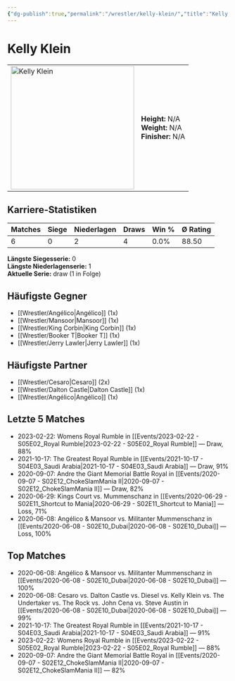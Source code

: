 ```yaml
---
{"dg-publish":true,"permalink":"/wrestler/kelly-klein/","title":"Kelly Klein","tags":["wrestler"],"noteIcon":""}
---
```



# Kelly Klein

<table>
        <tr>
        <td><img src="https://github.com/CptSpaulding1980/choke-slam-wrestling/releases/download/images/Kelly_Klein.png" width="280" alt="Kelly Klein"></td>
        <td>
        <b>Height:</b> N/A<br>
        <b>Weight:</b> N/A<br>
        <b>Finisher:</b> N/A<br>
        </td>
        </tr>
        </table>
        

## Karriere-Statistiken

| Matches | Siege | Niederlagen | Draws | Win % | Ø Rating |
|---------|-------|-------------|-------|-------|-----------|
| 6 | 0 | 2 | 4 | 0.0% | 88.50 |

**Längste Siegesserie:** 0<br>**Längste Niederlagenserie:** 1<br>**Aktuelle Serie:** draw (1 in Folge)


## Häufigste Gegner
- [[Wrestler/Angélico\|Angélico]] (1x)
- [[Wrestler/Mansoor\|Mansoor]] (1x)
- [[Wrestler/King Corbin\|King Corbin]] (1x)
- [[Wrestler/Booker T\|Booker T]] (1x)
- [[Wrestler/Jerry Lawler\|Jerry Lawler]] (1x)

## Häufigste Partner
- [[Wrestler/Cesaro\|Cesaro]] (2x)
- [[Wrestler/Dalton Castle\|Dalton Castle]] (1x)
- [[Wrestler/Angélico\|Angélico]] (1x)

## Letzte 5 Matches
- 2023-02-22: Womens Royal Rumble in [[Events/2023-02-22 - S05E02_Royal Rumble\|2023-02-22 - S05E02_Royal Rumble]] — Draw, 88%
- 2021-10-17: The Greatest Royal Rumble in [[Events/2021-10-17 - S04E03_Saudi Arabia\|2021-10-17 - S04E03_Saudi Arabia]] — Draw, 91%
- 2020-09-07: Andre the Giant Memorial Battle Royal in [[Events/2020-09-07 - S02E12_ChokeSlamMania II\|2020-09-07 - S02E12_ChokeSlamMania II]] — Draw, 82%
- 2020-06-29: Kings Court vs. Mummenschanz in [[Events/2020-06-29 - S02E11_Shortcut to Mania\|2020-06-29 - S02E11_Shortcut to Mania]] — Loss, 71%
- 2020-06-08: Angélico & Mansoor vs. Militanter Mummenschanz in [[Events/2020-06-08 - S02E10_Dubai\|2020-06-08 - S02E10_Dubai]] — Loss, 100%

## Top Matches
- 2020-06-08: Angélico & Mansoor vs. Militanter Mummenschanz in [[Events/2020-06-08 - S02E10_Dubai\|2020-06-08 - S02E10_Dubai]] — 100%
- 2020-06-08: Cesaro  vs. Dalton Castle vs. Diesel vs. Kelly Klein vs. The Undertaker  vs. The Rock vs. John Cena vs. Steve Austin in [[Events/2020-06-08 - S02E10_Dubai\|2020-06-08 - S02E10_Dubai]] — 99%
- 2021-10-17: The Greatest Royal Rumble in [[Events/2021-10-17 - S04E03_Saudi Arabia\|2021-10-17 - S04E03_Saudi Arabia]] — 91%
- 2023-02-22: Womens Royal Rumble in [[Events/2023-02-22 - S05E02_Royal Rumble\|2023-02-22 - S05E02_Royal Rumble]] — 88%
- 2020-09-07: Andre the Giant Memorial Battle Royal in [[Events/2020-09-07 - S02E12_ChokeSlamMania II\|2020-09-07 - S02E12_ChokeSlamMania II]] — 82%
